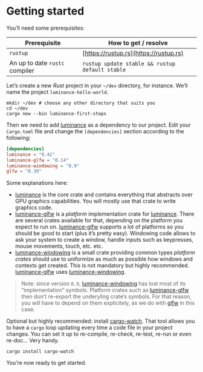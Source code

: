 # Getting started

You’ll need some prerequisites:

| Prerequisite                   | How to get / resolve                            |
| ------------------------------ | ----------------------------------------------- |
| `rustup`                       | [https://rustup.rs](https://rustup.rs)          |
| An up to date `rustc` compiler | `rustup update stable && rustup default stable` |

Let’s create a new _Rust_ project in your `~/dev` directory, for instance. We’ll name the project
`luminance-hello-world`.

```
mkdir ~/dev # choose any other directory that suits you
cd ~/dev
cargo new --bin luminance-first-steps
```

Then we need to add [luminance] as a dependency to our project. Edit your `Cargo.toml` file and
change the `[dependencies]` section according to the following:

```toml
[dependencies]
luminance = "0.42"
luminance-glfw = "0.14"
luminance-windowing = "0.9"
glfw = "0.39"
```

Some explanations here:

- [luminance] is the core crate and contains everything that abstracts over GPU graphics
  capabilities. You will mostly use that crate to write graphics code.
- [luminance-glfw] is a _platform_ implementation crate for [luminance]. There are several crates
  available for that, depending on the platform you expect to run on. [luminance-glfw] supports a
  lot of platforms so you should be good to start (plus it’s pretty easy). Windowing code allows
  to ask your system to create a window, handle inputs such as keypresses, mouse movements, touch,
  etc. etc.
- [luminance-windowing] is a small crate providing common types _platform crates_ should use to
  uniformize as much as possible how windows and contexts get created. This is not mandatory but
  highly recommended. [luminance-glfw] uses [luminance-windowing].

> Note: since version `0.9`, [luminance-windowing] has lost most of its “implementation” symbols.
> Platform crates such as [luminance-glfw] then don’t re-export the underyling crate’s symbols.
> For that reason, you will have to depend on them explicitely, as we do with [glfw] in this case.

Optional but highly recommended: install [cargo-watch]. That tool allows you to have a `cargo`
loop updating every time a code file in your project changes. You can set it up to re-compile,
re-check, re-test, re-run or even re-doc… Very handy.

```
cargo install cargo-watch
```

You’re now ready to get started.

[luminance]: https://crates.io/crates/luminance
[luminance-glfw]: https://crates.io/crates/luminance-glfw
[luminance-windowing]: https://crates.io/crates/luminance-glfw
[glfw]: https://crates.io/crates/glfw
[cargo-watch]: https://crates.io/crates/cargo-watch
[double buffering]: https://en.wikipedia.org/wiki/Multiple_buffering
[`Surface::poll_events`]: https://docs.rs/luminance-windowing/latest/luminance_windowing/trait.Surface.html#tymethod.poll_events
[`Surface::swap_buffers`]: https://docs.rs/luminance-windowing/latest/luminance_windowing/trait.Surface.html#tymethod.swap_buffers
[`Framebuffer`]: https://docs.rs/luminance/latest/luminance/framebuffer/struct.Framebuffer.html
[`Surface::back_buffer`]: https://docs.rs/luminance-windowing/latest/luminance_windowing/trait.Surface.html#method.back_buffer
[`GraphicsContext`]: https://docs.rs/luminance/latest/luminance/context/trait.GraphicsContext.html
[`Instant`]: https://doc.rust-lang.org/std/time/struct.Instant.html
[`Builder`]: https://docs.rs/luminance/latest/luminance/pipeline/struct.Builder.html
[`Builder::pipeline`]: https://docs.rs/luminance/latest/luminance/pipeline/struct.Builder.html#method.pipeline
[AST]: https://en.wikipedia.org/wiki/Abstract_syntax_tree
